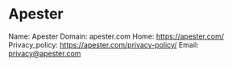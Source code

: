 
# Apester

Name: Apester
Domain: apester.com
Home: https://apester.com/
Privacy_policy: https://apester.com/privacy-policy/
Email: privacy@apester.com
